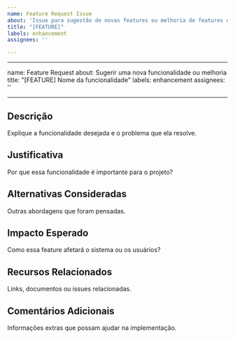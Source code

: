 ```yaml
---
name: Feature Request Issue
about: 'Issue para sugestão de novas features ou melhoria de features existentes '
title: "[FEATURE]"
labels: enhancement
assignees: ''

---
```


---
name: Feature Request
about: Sugerir uma nova funcionalidade ou melhoria
title: "[FEATURE] Nome da funcionalidade"
labels: enhancement
assignees: ''

---

## Descrição
Explique a funcionalidade desejada e o problema que ela resolve.

## Justificativa
Por que essa funcionalidade é importante para o projeto?

## Alternativas Consideradas
Outras abordagens que foram pensadas.

## Impacto Esperado
Como essa feature afetará o sistema ou os usuários?

## Recursos Relacionados
Links, documentos ou issues relacionadas.

## Comentários Adicionais
Informações extras que possam ajudar na implementação.
